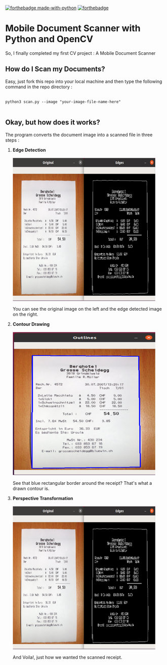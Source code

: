 [![forthebadge made-with-python](http://ForTheBadge.com/images/badges/made-with-python.svg)](https://www.python.org/)
[![forthebadge](https://forthebadge.com/images/badges/built-with-love.svg)](https://forthebadge.com)
# Mobile Document Scanner with Python and OpenCV
So, I finally completed my first CV project : A Mobile Document Scanner 


## How do I Scan my Documents?
Easy, just fork this repo into your local machine and then type the following command in the repo directory :
<pre>
<code>
python3 scan.py --image "your-image-file-name-here"
</code>
</pre>

## Okay, but how does it works?
The program converts the document image into a scanned file in three steps : <br>
<ol>
  <li><b>Edge Detection</b></li><br>
<img src='screenshots/ss1.png' height=450 width=450 alt='edged_image'>
<p>You can see the original image on the left and the edge detected image on the right.</p>
  <li><b>Contour Drawing</b></li><br>
<img src='screenshots/ss2.png' height=450 width=450 alt='edged_image'>
<p>See that blue rectangular border around the receipt? That's what a drawn contour is.</p>
  <li><b>Perspective Transformation</b></li><br>
<img src='screenshots/ss1.png' height=450 width=450 alt='edged_image'>
<p>And Voila!, just how we wanted the scanned receipt.</p>
